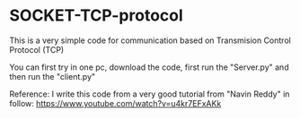 # SOCKET-TCP-protocol

This is a very simple code for communication based on Transmision Control Protocol (TCP) 

You can first try in one pc, download the code, first run the "Server.py" and then run the "client.py"


Reference: 
I write this code from a very good tutorial from "Navin Reddy" in follow:
https://www.youtube.com/watch?v=u4kr7EFxAKk

